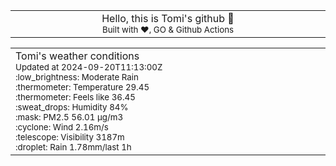 
<div align="center">
<table>
<tbody>
<td align="center">
<img width="2000" height="0"><br>
Hello, this is Tomi's github 👋<br>
<sup>Built with ❤️, GO & Github Actions</sup><br>
<img width="2000" height="0">
</td>
</tbody>
</table>
</div>
<table>
<tbody>
<td align="left">
<img width="2000" height="0"><br>
Tomi's weather conditions<br>
<sup>Updated at 2024-09-20T11:13:00Z</sup><br>
<sup>:low_brightness: Moderate Rain</sup><br>
<sup>:thermometer: Temperature 29.45 </sup><br>
<sup>:thermometer: Feels like 36.45</sup><br>
<sup>:sweat_drops: Humidity 84%</sup><br>
<sup>:mask: PM2.5 56.01 μg/m3</sup><br>
<sup>:cyclone: Wind 2.16m/s </sup><br>
<sup>:telescope: Visibility 3187m </sup><br>
<sup>:droplet: Rain 1.78mm/last 1h </sup><br>
<img width="2000" height="0">
</td>
<td align="left">
<img width="2000" height="0"><br>
<br>
<img width="2000" height="0">
</td>
</tbody>
</table>
</div>
    